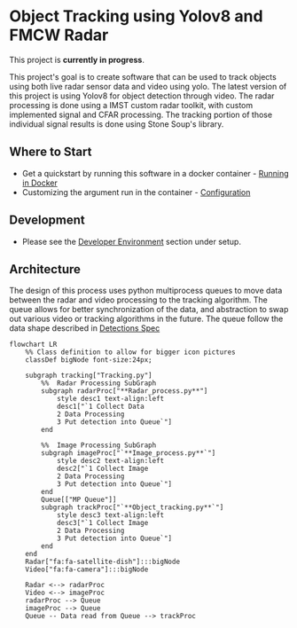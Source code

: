 # Object Tracking using Yolov8 and FMCW Radar

This project is **currently in progress**. 

This project's goal is to create software that can be used to track objects using both live radar sensor data and video using yolo. The latest version of this project is using Yolov8 for object detection through video. The radar processing is done using a IMST custom radar toolkit, with custom implemented signal and CFAR processing. The tracking portion of those individual signal results is done using Stone Soup's library.

## Where to Start

* Get a quickstart by running this software in a docker container - [Running in Docker](./guides/runningInDocker.md)
* Customizing the argument run in the container - [Configuration](./configuration/configuration.md)

## Development

* Please see the [Developer Environment](./setup/devEnviroment.md) section under setup.

## Architecture
The design of this process uses python multiprocess queues to move data between the radar and video processing to the tracking algorithm. 
The queue allows for better synchronization of the data, and abstraction to swap out various video or tracking algorithms in the future. The queue follow the data shape described in [Detections Spec](./configuration/detections-spec.md)

```mermaid
flowchart LR
    %% Class definition to allow for bigger icon pictures
    classDef bigNode font-size:24px;

    subgraph tracking["Tracking.py"]
        %%  Radar Processing SubGraph
        subgraph radarProc["**Radar_process.py**"]
            style desc1 text-align:left
            desc1["`1 Collect Data
            2 Data Processing
            3 Put detection into Queue`"]
        end

        %%  Image Processing SubGraph
        subgraph imageProc["`**Image_process.py**`"]
            style desc2 text-align:left
            desc2["`1 Collect Image
            2 Data Processing
            3 Put detection into Queue`"]
        end
        Queue[["MP Queue"]]
        subgraph trackProc["`**Object_tracking.py**`"]
            style desc3 text-align:left
            desc3["`1 Collect Image
            2 Data Processing
            3 Put detection into Queue`"]
        end
    end
    Radar["fa:fa-satellite-dish"]:::bigNode
    Video["fa:fa-camera"]:::bigNode

    Radar <--> radarProc
    Video <--> imageProc
    radarProc --> Queue
    imageProc --> Queue
    Queue -- Data read from Queue --> trackProc
```

